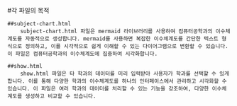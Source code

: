 #각 파일의 목적

    ##subject-chart.html
        subject-chart.html 파일은 mermaid 라이브러리를 사용하여 컴퓨터공학과의 이수체계도를 자동적으로 생성합니다. mermaid를 사용하면 복잡한 이수체계도를 간단한 텍스트 형식으로 정의하고, 이를 시각적으로 쉽게 이해할 수 있는 다이어그램으로 변환할 수 있습니다. 이 파일은 컴퓨터공학과의 이수체계도에 집중하여 시각화합니다.

    ##show.html
        show.html 파일은 타 학과의 데이터를 미리 입력받아 사용자가 학과를 선택할 수 있게 합니다. 이를 통해 다양한 학과의 이수체계도를 하나의 인터페이스에서 관리하고 시각화할 수 있습니다. 이 파일은 여러 학과의 데이터를 처리할 수 있는 기능을 강조하여, 다양한 이수체계도를 생성하고 비교할 수 있습니다.